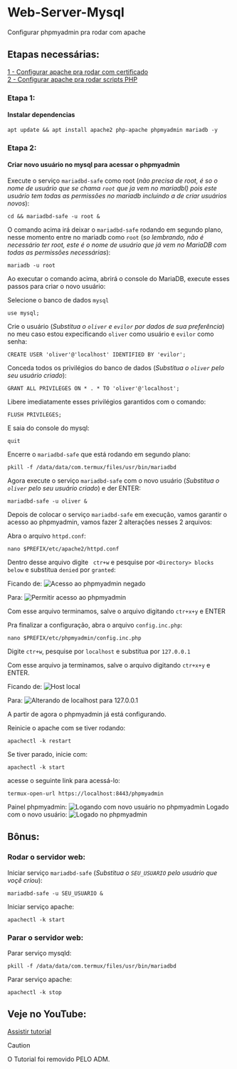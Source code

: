 # Web-Server-Mysql
Configurar phpmyadmin pra rodar com apache

## Etapas necessárias:
<a href="https://github.com/Olliv3r/Web-Server">1 - Configurar apache pra rodar com certificado</a>  
<a href="https://github.com/Olliv3r/Web-Server-Php">2 - Configurar apache pra rodar scripts PHP</a>

### Etapa 1:
#### Instalar dependencias
```
apt update && apt install apache2 php-apache phpmyadmin mariadb -y
```

### Etapa 2:
#### Criar novo usuário no mysql para acessar o phpmyadmin
Execute o serviço `mariadbd-safe` como root (*não precisa de root, é so o nome de usuário que se chama `root` que ja vem no mariadbl) pois este usuário tem todas as permissôes no mariadb incluindo a de criar usuários novos*):
```
cd && mariadbd-safe -u root &
```

O comando acima irá deixar o `mariadbd-safe` rodando em segundo plano, nesse momento entre no mariadb como `root` (*so lembrando, não é necessário ter root, este é o nome de usuário que já vem no MariaDB com todas as permissôes necessárias*):
```
mariadb -u root
```

Ao executar o comando acima, abrirá o console do MariaDB, execute esses passos para criar o novo usuário:

Selecione o banco de dados `mysql`
```
use mysql;
```

Crie o usuário (*Substitua o `oliver` e `evilor` por dados de sua preferência*) no meu caso estou expecificando `oliver` como usuário e `evilor` como senha:
```
CREATE USER 'oliver'@'localhost' IDENTIFIED BY 'evilor';
```

Conceda todos os privilégios do banco de dados (*Substitua o `oliver` pelo seu usuário criado*):
```
GRANT ALL PRIVILEGES ON * . * TO 'oliver'@'localhost';
```

Libere imediatamente esses privilégios garantidos com o comando:
```
FLUSH PRIVILEGES;
```

E saia do console do mysql:
```
quit
```

Encerre o `mariadbd-safe` que está rodando em segundo plano:
```
pkill -f /data/data/com.termux/files/usr/bin/mariadbd
```

Agora execute o serviço `mariadbd-safe` com o novo usuário (*Substitua o `oliver` pelo seu usuário criado*) e der ENTER:
```
mariadbd-safe -u oliver &
```

Depois de colocar o serviço `mariadbd-safe` em execução, vamos garantir o acesso ao phpmyadmin, vamos fazer 2 alteraçôes nesses 2 arquivos:

Abra o arquivo `httpd.conf`:
```
nano $PREFIX/etc/apache2/httpd.conf
```

Dentro desse arquivo digite ` ctr+w` e pesquise por `<Directory> blocks below` e substitua `denied` por `granted`:

Ficando de:
![Acesso ao phpmyadmin negado](https://github.com/Olliv3r/Web-Server-Mysql/blob/main/media/mysql-denied.jpg)

Para:
![Permitir acesso ao phpmyadmin](https://github.com/Olliv3r/Web-Server-Mysql/blob/main/media/mysql-granted.jpg)

Com esse arquivo terminamos, salve o arquivo digitando `ctr+x+y` e ENTER

Pra finalizar a configuração, abra o arquivo `config.inc.php`:
```
nano $PREFIX/etc/phpmyadmin/config.inc.php
```

Digite `ctr+w`, pesquise por `localhost` e substitua por `127.0.0.1`

Com esse arquivo ja terminamos, salve o arquivo digitando `ctr+x+y` e ENTER.

Ficando de:
![Host local](https://github.com/Olliv3r/Web-Server-Mysql/blob/main/media/mysql-localhost.jpg)

Para:
![Alterando de localhost para 127.0.0.1](https://github.com/Olliv3r/Web-Server-Mysql/blob/main/media/mysql-ip.jpg)

A partir de agora o phpmyadmin já está configurando.

Reinicie o apache com se tiver rodando:
```
apachectl -k restart
```

Se tiver parado, inicie com:
```
apachectl -k start
```

acesse o seguinte link para acessá-lo:
```
termux-open-url https://localhost:8443/phpmyadmin
```

Painel phpmyadmin:
![Logando com novo usuário no phpmyadmin](https://github.com/Olliv3r/Web-Server-Mysql/blob/main/media/mysql-logando.jpg)
Logado com o novo usuário:
![Logado no phpmyadmin](https://github.com/Olliv3r/Web-Server-Mysql/blob/main/media/mysql-logado.jpg)

## Bônus:

### Rodar o servidor web:

Iniciar serviço `mariadbd-safe` (*Substitua o `SEU_USUARIO` pelo usuário que voçê criou*):
```
mariadbd-safe -u SEU_USUARIO &
```
Iniciar serviço apache:
```
apachectl -k start
```

### Parar o servidor web:

Parar serviço mysqld:
```
pkill -f /data/data/com.termux/files/usr/bin/mariadbd
```
Parar serviço apache:
```
apachectl -k stop
```

## Veje no YouTube:  
<a href="https://youtube.com/@tioolive">Assistir tutorial</a>
> [!CAUTION]
> O Tutorial foi removido PELO ADM.
